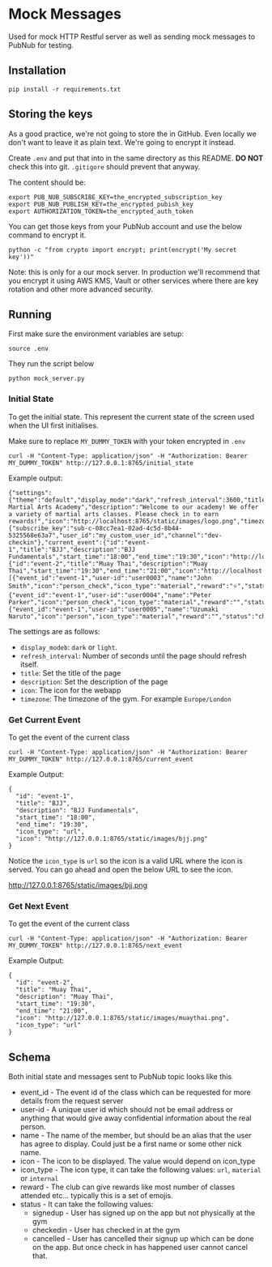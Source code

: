 # Mock Messages

Used for mock HTTP Restful server as well as sending mock messages to PubNub for testing.

## Installation

```
pip install -r requirements.txt
```

## Storing the keys

As a good practice, we're not going to store the in GitHub.
Even locally we don't want to leave it as plain text.
We're going to encrypt it instead.

Create ``.env`` and put that into in the same directory as this README.
**DO NOT** check this into git. ``.gitigore`` should prevent that anyway.

The content should be:

```
export PUB_NUB_SUBSCRIBE_KEY=the_encrypted_subscription_key
export PUB_NUB_PUBLISH_KEY=the_encrypted_pubish_key
export AUTHORIZATION_TOKEN=the_encrypted_auth_token
```

You can get those keys from your PubNub account and use the below command to encrypt it.

```
python -c "from crypto import encrypt; print(encrypt('My secret key'))"
```

Note: this is only for a our mock server. In production we'll recommend that you encrypt it using AWS KMS,
Vault or other services where there are key rotation and other more advanced security.

## Running

First make sure the environment variables are setup:

```
source .env
```

They run the script below

```
python mock_server.py
```

### Initial State

To get the initial state. This represent the current state of the screen used when the UI first initialises. 

Make sure to replace ``MY_DUMMY_TOKEN`` with your token encrypted in ``.env``

```
curl -H "Content-Type: application/json" -H "Authorization: Bearer MY_DUMMY_TOKEN" http://127.0.0.1:8765/initial_state 
```

Example output: 

```
{"settings":{"theme":"default","display_mode":"dark","refresh_interval":3600,"title":"My Martial Arts Academy","description":"Welcome to our academy! We offer a variety of martial arts classes. Please check in to earn rewards!","icon":"http://localhost:8765/static/images/logo.png","timezone":"Europe/London"},"subscription_info":{"subscribe_key":"sub-c-08cc7ea1-02ad-4c5d-8b44-5325568e63a7","user_id":"my_custom_user_id","channel":"dev-checkin"},"current_event":{"id":"event-1","title":"BJJ","description":"BJJ Fundamentals","start_time":"18:00","end_time":"19:30","icon":"http://localhost:8765/static/images/bjj.png","icon_type":"url"},"next_event":{"id":"event-2","title":"Muay Thai","description":"Muay Thai","start_time":"19:30","end_time":"21:00","icon":"http://localhost:8765/static/images/muaythai.png","icon_type":"url"},"attendees":[{"event_id":"event-1","user-id":"user0003","name":"John Smith","icon":"person_check","icon_type":"material","reward":"⭐","status":"checkedin"},{"event_id":"event-1","user-id":"user0004","name":"Peter Parker","icon":"person_check","icon_type":"material","reward":"","status":"signedup"},{"event_id":"event-1","user-id":"user0005","name":"Uzumaki Naruto","icon":"person","icon_type":"material","reward":"","status":"checkedin"}]}
```

The settings are as follows:

* ``display_modeb``: ``dark`` or ``light``.
* ``refresh_interval``: Number of seconds until the page should refresh itself.
* ``title``: Set the title of the page
* ``description``: Set the description of the page
* ``icon``: The icon for the webapp
* ``timezone``: The timezone of the gym. For example ``Europe/London``

### Get Current Event

To get the event of the current class

```
curl -H "Content-Type: application/json" -H "Authorization: Bearer MY_DUMMY_TOKEN" http://127.0.0.1:8765/current_event
```

Example Output:

```
{
  "id": "event-1",
  "title": "BJJ",
  "description": "BJJ Fundamentals",
  "start_time": "18:00",
  "end_time": "19:30",
  "icon_type": "url",
  "icon": "http://127.0.0.1:8765/static/images/bjj.png"
}
```

Notice the ``icon_type`` is ``url`` so the icon is a valid URL where the icon is served.
You can go ahead and open the below URL to see the icon.

http://127.0.0.1:8765/static/images/bjj.png

### Get Next Event

To get the event of the current class

```
curl -H "Content-Type: application/json" -H "Authorization: Bearer MY_DUMMY_TOKEN" http://127.0.0.1:8765/next_event
```

Example Output:

```
{
  "id": "event-2",
  "title": "Muay Thai",
  "description": "Muay Thai",
  "start_time": "19:30",
  "end_time": "21:00",
  "icon": "http://127.0.0.1:8765/static/images/muaythai.png",
  "icon_type": "url"
}
```

## Schema

Both initial state and messages sent to PubNub topic looks like this

  * event_id - The event id of the class which can be requested for more details from the request server
  * user-id - A unique user id which should not be email address or anything that would give away confidential information about the real person.
  * name - The name of the member, but should be an alias that the user has agree to display. Could just be a first name or some other nick name.
  * icon - The icon to be displayed. The value would depend on icon_type
  * icon_type - The icon type, it can take the following values: ``url``, ``material`` or ``internal``
  * reward - The club can give rewards like most number of classes attended etc... typically this is a set of emojis.
  * status - It can take the following values:
    * signedup - User has signed up on the app but not physically at the gym
    * checkedin - User has checked in at the gym
    * cancelled - User has cancelled their signup up which can be done on the app. But once check in has happened user cannot cancel that.

